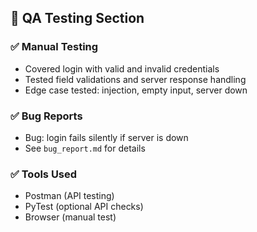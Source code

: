 ## 🧪 QA Testing Section

### ✅ Manual Testing
- Covered login with valid and invalid credentials
- Tested field validations and server response handling
- Edge case tested: injection, empty input, server down

### ✅ Bug Reports
- Bug: login fails silently if server is down
- See `bug_report.md` for details

### ✅ Tools Used
- Postman (API testing)
- PyTest (optional API checks)
- Browser (manual test)
